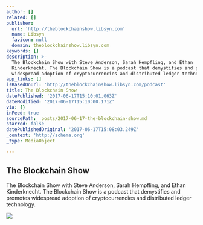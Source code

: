 ```yaml
---
author: []
related: []
publisher:
  url: 'http://theblockchainshow.libsyn.com'
  name: Libsyn
  favicon: null
  domain: theblockchainshow.libsyn.com
keywords: []
description: >-
  The Blockchain Show with Steve Anderson, Sarah Hempfling, and Ethan
  Kinderknecht. The Blockchain Show is a podcast that demystifies and promotes
  widespread adoption of cryptocurrencies and distributed ledger technology.
app_links: []
isBasedOnUrl: 'http://theblockchainshow.libsyn.com/podcast'
title: The Blockchain Show
datePublished: '2017-06-17T15:10:01.063Z'
dateModified: '2017-06-17T15:10:00.171Z'
via: {}
inFeed: true
sourcePath: _posts/2017-06-17-the-blockchain-show.md
starred: false
datePublishedOriginal: '2017-06-17T15:08:03.249Z'
_context: 'http://schema.org'
_type: MediaObject

---
```

<article style=""><h1>The Blockchain Show</h1><p>The Blockchain Show with Steve Anderson, Sarah Hempfling, and Ethan Kinderknecht. The Blockchain Show is a podcast that demystifies and promotes widespread adoption of cryptocurrencies and distributed ledger technology.</p><img src="http://assets.libsyn.com/content/14323159?height=250&amp;width=250" /></article>